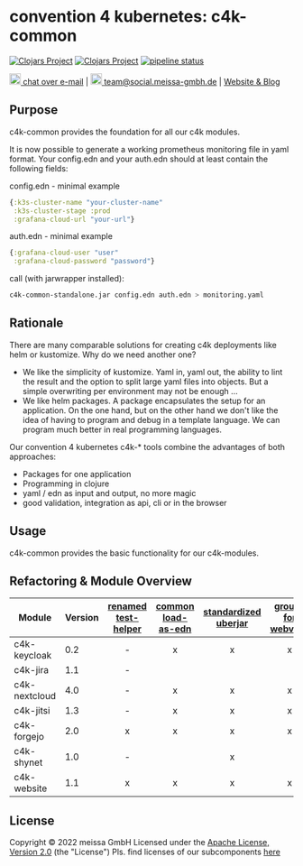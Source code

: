 # convention 4 kubernetes: c4k-common
[![Clojars Project](https://img.shields.io/clojars/v/org.domaindrivenarchitecture/c4k-common-clj.svg)](https://clojars.org/org.domaindrivenarchitecture/c4k-common-clj) [![Clojars Project](https://img.shields.io/clojars/v/org.domaindrivenarchitecture/c4k-common-cljs.svg)](https://clojars.org/org.domaindrivenarchitecture/c4k-common-cljs) [![pipeline status](https://gitlab.com/domaindrivenarchitecture/c4k-common/badges/master/pipeline.svg)](https://gitlab.com/domaindrivenarchitecture/c4k-common/-/commits/master) 

[<img src="https://domaindrivenarchitecture.org/img/delta-chat.svg" width=20 alt="DeltaChat"> chat over e-mail](mailto:buero@meissa-gmbh.de?subject=community-chat) | [<img src="https://meissa-gmbh.de/img/community/Mastodon_Logotype.svg" width=20 alt="team@social.meissa-gmbh.de"> team@social.meissa-gmbh.de](https://social.meissa-gmbh.de/@team) | [Website & Blog](https://domaindrivenarchitecture.org)

## Purpose

c4k-common provides the foundation for all our c4k modules.

It is now possible to generate a working prometheus monitoring file in yaml format.
Your config.edn and your auth.edn should at least contain the following fields:

config.edn - minimal example

```clojure
{:k3s-cluster-name "your-cluster-name"
 :k3s-cluster-stage :prod
 :grafana-cloud-url "your-url"}
```  

auth.edn - minimal example  

```clojure
{:grafana-cloud-user "user"
 :grafana-cloud-password "password"}
```  

call (with jarwrapper installed):  

```bash
c4k-common-standalone.jar config.edn auth.edn > monitoring.yaml
```


## Rationale

There are many comparable solutions for creating c4k deployments like helm or kustomize. Why do we need another one?
* We like the simplicity of kustomize. Yaml in, yaml out, the ability to lint the result and the option to split large yaml files into objects. But a simple overwriting per environment may not be enough ...
* We like helm packages. A package encapsulates the setup for an application. On the one hand, but on the other hand we don't like the idea of having to program and debug in a template language. We can program much better in real programming languages.

Our convention 4 kubernetes c4k-* tools combine the advantages of both approaches:
* Packages for one application
* Programming in clojure
* yaml / edn as input and output, no more magic
* good validation, integration as api, cli or in the browser

## Usage

c4k-common provides the basic functionality for our c4k-modules.

## Refactoring & Module Overview

<!--- 
1. version 
2. configs as EDN and YAML
3. renamed test-helper
4. common load-as-edn
5. standardized uberjar
6. groups for webview
7. use common ingress
-->

| Module        | Version | [renamed test-helper][th1] | [common load-as-edn][edn1] | [standardized uberjar][ujar1] | [groups for webview][bgrp1] | [use common ingress][ing1] | [use common monitoring][mon1] | [validate examples][val1] | [repo model][repo1] |
|---------------|---------|:--------------------------:|:--------------------------:|:-----------------------------:|:---------------------------:|:--------------------------:|:-----------------------------:|:-------------------------:|:-------------------:|
| c4k-keycloak  | 0.2     |             -              |             x              |               x               |              x              |             x              |               x               |             x             |          x          |
| c4k-jira      | 1.1     |             -              |                            |                               |                             |                            |                               |                           |          x          |
| c4k-nextcloud | 4.0     |             -              |             x              |               x               |              x              |             x              |               x               |             x             |          x          |
| c4k-jitsi     | 1.3     |             -              |             x              |               x               |              x              |             x              |               x               |             x             |          x          |
| c4k-forgejo   | 2.0     |             x              |             x              |               x               |              x              |             x              |               x               |             x             |          x          |
| c4k-shynet    | 1.0     |             -              |                            |               x               |                             |                            |                               |                           |          x          |
| c4k-website   | 1.1     |             x              |             x              |               x               |              x              |             x              |               x               |             x             |          x          |

[th1]: https://gitlab.com/domaindrivenarchitecture/c4k-gitea/-/merge_requests/1
[edn1]: https://gitlab.com/domaindrivenarchitecture/c4k-website/-/merge_requests/1
[ing1]:  https://repo.prod.meissa.de/meissa/c4k-jitsi/commit/214aa41c28662fbf7a49998e17404e7ac9216430
[ujar1]: https://repo.prod.meissa.de/meissa/c4k-jitsi/commit/b852a74dc561c3ab619e4f4d0748ab51e75edc13
[bgrp1]: https://repo.prod.meissa.de/meissa/c4k-jitsi/commit/7ea442adaef727d5b48b242fd0baaaf51902d06e
[mon1]:  https://repo.prod.meissa.de/meissa/c4k-jitsi/commit/19e580188ea56ea26ff3a0bfb08ca428b881ad9a
[val1]:  https://repo.prod.meissa.de/meissa/c4k-jitsi/commit/5f08a108072569473463fb8f19150a12e564e54f
[repo1]:  https://repo.prod.meissa.de/meissa/c4k-forgejo/commit/e9ee6136f3347d5fccefa6b5b4a02d30c4dc42e1

## License

Copyright © 2022 meissa GmbH
Licensed under the [Apache License, Version 2.0](LICENSE) (the "License")
Pls. find licenses of our subcomponents [here](doc/SUBCOMPONENT_LICENSE)